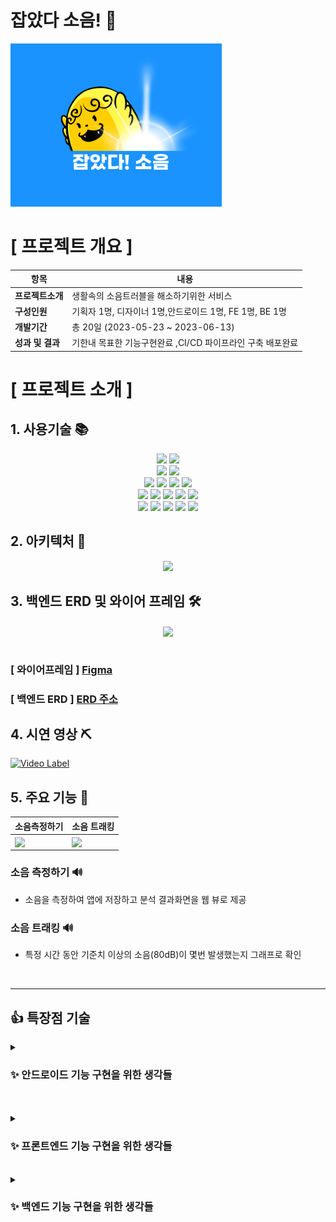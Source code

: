 
# 잡았다 소음!  👋


 [![android](/profile/마스코트.png)](https://drive.google.com/file/d/1oWF9--EBkg4dlFEulKI_304Tq8jIeX3r/view?usp=sharing)


#  [ 프로젝트 개요 ]


| 항목      | 내용                              |
|---------|---------------------------------|
| **프로젝트소개**  | 생활속의 소음트러블을 해소하기위한 서비스          |
| **구성인원**    | 기획자 1명, 디자이너 1명,안드로이드 1명, FE 1명, BE 1명          |
| **개발기간**    | 총 20일 (2023-05-23 ~ 2023-06-13) |
| **성과 및 결과** | 기한내 목표한 기능구현완료 ,CI/CD 파이프라인 구축 배포완료 |


# [ 프로젝트 소개 ]

## 1. 사용기술 📚
<div align="center">
 <span>
  <img src="https://img.shields.io/badge/android-3DDC84?style=flat-square&logo=android&logoColor=white"/> 
     <img src="https://img.shields.io/badge/kotlin-7F52FF?style=flat-square&logo=kotlin&logoColor=white"/> 
 </span>
 <br>
  <span>
    <img src="https://img.shields.io/badge/python-3776AB?style=flat-square&logo=python&logoColor=white"/>
    <img src="https://img.shields.io/badge/tensorflow-FF6F00?style=flat&logo=tensorflow&logoColor=white"/> 
  </span>
   <br>
   <span>
   <img src="https://img.shields.io/badge/react-61DAFB?style=flat-square&logo=react&logoColor=white"/>
   <img src="https://img.shields.io/badge/reactrouter-CA4245?style=flat&logo=reactrouter&logoColor=white"/> 
   <img src="https://img.shields.io/badge/axios-5A29E4?style=flat&logo=axios&logoColor=white"/> 
   <img src="https://img.shields.io/badge/vercel-000000?style=flat&logo=vercel&logoColor=white"/> 
</span>
  <br>
  <span>
  <img src="https://img.shields.io/badge/springboot-6DB33F?style=flat-square&logo=springboot&logoColor=white"/>
  <img src="https://img.shields.io/badge/gradle-02303A?style=flat-square&logo=gradle&logoColor=white"/>
  <img src="https://img.shields.io/badge/Java-007396?style=flat&logo=OpenJDK&logoColor=white"/>
  <img src="https://img.shields.io/badge/mysql-4479A1?style=flat-square&logo=mysql&logoColor=white"/>
  <img src="https://img.shields.io/badge/amazonrds-527FFF?style=flat&logo=amazonrds&logoColor=white"/>
</span>
<br>
<span>
  <img src="https://img.shields.io/badge/nginx-009639?style=flat-square&logo=nginx&logoColor=white"/>
  <img src="https://img.shields.io/badge/amazonec2-FF9900?style=flat&logo=amazonec2&logoColor=white"/>
  <img src="https://img.shields.io/badge/amazons3-569A31?style=flat-square&logo=amazons3&logoColor=white"/>
  <img src="https://img.shields.io/badge/github-181717?style=flat&logo=github&logoColor=white"/>
  <img src="https://img.shields.io/badge/githubactions-2088FF?style=flat-square&logo=githubactions&logoColor=white"/>
</span>
  <br>

</div>
                

## 2. 아키텍처 🔔
<div align="center">
<img src="https://github.com/Greenie-crew/.github/assets/71303448/7c894022-9677-4202-8762-0fdc0b378e6a"  width="600" >
</div>

## 3. 백엔드 ERD 및 와이어 프레임 🛠
<div align="center">
  <img align="center" src="https://github.com/Greenie-crew/.github/assets/71303448/c36a9033-0c2c-4434-b471-3b62cc558753" width="600">
</div><br>

### [ 와이어프레임 ]   [ Figma ](https://www.figma.com/file/D1FJxm69kI0QDLSWs0adiG/Greenie-%EC%9E%A1%EC%95%98%EB%8B%A4!-%EC%86%8C%EC%9D%8C?type=design&node-id=0%3A1&t=o3BrwVucKr5HeBse-1)

### [ 백엔드 ERD ]  [ERD 주소](https://www.erdcloud.com/d/qro5eibi6BhBKvKSQ)


## 4. 시연 영상 ⛏

  [![Video Label](http://img.youtube.com/vi/ElwwGIre76s/0.jpg)](https://youtu.be/ElwwGIre76s)



## 5. 주요 기능 🎨

| 소음측정하기      | 소음 트래킹                             |
|---------------------------------|---------------------------------|
| <img align="center" src="https://github.com/Greenie-crew/.github/assets/71303448/7c61d241-4687-498c-b170-812fb178d252" width="240">| <img align="center" src="https://github.com/Greenie-crew/.github/assets/71303448/bff39e9b-7b61-49ae-9594-fb7d25ae336a" width="240">|


###  소음 측정하기 🔊 

- 소음을 측정하여 앱에 저장하고 분석 결과화면을 웹 뷰로 제공

  
###  소음 트래킹 🔊
- 특정 시간 동안 기준치 이상의 소음(80dB)이 몇번 발생했는지 그래프로 확인

<br>
<hr/>

## 👍 특장점 기술 

<details>
<summary>
<h3>✨ 안드로이드 기능 구현을 위한 생각들 </h3>
</summary>
<div markdown="1">

#### 아키텍처  <br>
    - Clean Architecture 및 MVVM 아키텍처를 멀티모듈 구조에 적용하여, 크게 Data ->   Domain <- UI 의 구조를 가지며, Dagger hilt를 통한 DI를 활용하여 UI에서 필요한 비즈니스 로직을 호출<br>
    - app: 앱 수준 및 네비게이션 제어 등을 담당하는 앱의 시작점을 가르키는 모듈입니다.              Core 및 Feature 등의 모듈을 의존합니다. <br>
    - core: 앱 구동간에 필요한 코드 및 특수 목적을 위한 공통 라이브러리 모듈입니다. Core       모듈 내 타 모듈에 대한 종속성을 가지지 않습니다. <br>
    - Type은 확장이 용이하도록 BaseType을 선언해 중복되는 Property를 줄였어요. <br>
    - feature: 앱에서 단일 책임을 처리하도록 범위가 정해진 기능 모듈입니다. Core 내의
               모듈만 의존합니다. <br>
 
#### tensorflow-model-maker-script <br>
    ◻ noise_model은 2개의 출력을 가진다. <br>
    - 521가지의 분류를 가진 YAMNET <br>
    - AI HUB의 소음 데이터를 기반으로 분류 <br>


#### 자세히 보기 > 
https://github.com/Greenie-crew/greenie-android/blob/develop/README.md
</div>
</details>
<br>

</div>
</details>
<br>

<details>
<summary>
<h3>✨ 프론트엔드 기능 구현을 위한 생각들</h3>
</summary>
<div markdown="1">

 <div align="center">
  <img align="center" src="https://github.com/Greenie-crew/.github/assets/76466545/22cf181d-82ca-4a06-9396-ac41b39e924a" width="600">
</div><br>


#### ReactJS CSR(클라이언트 사이드 렌더링) 방식 </br>
👍 장점
- 초기 로드만 완료되면 이후 렌더링이 빠르다. </br>
- 서버에 요청할 것이 거의 없어 서버 부담이 적다. (data 필요할 때만 요청) </br>
- Web Applications에 좋다

</br>
styled-components(CSS-in-JS) 활용:  비교적 가벼운 기능을 구현하는 것이기 때문에 CSS-in-JS 방식이 더 적합하다고 생각하였다
</br>

#### Redux리덕스 Reducer 리듀서로 결과그래프 imgURL state 구현
</br>

👍 장점 </br>
-state 관리가 편하다! 관리를 한곳에서 할 수 있다. </br>
-상태를 예측 가능하게 만들어 준다. : 리덕스는 순수함수이기 때문에 다음상태가 어떻게 될지 쉽게 예측 가능 </br>
-유지보수 용이

</br>

#### vercel 배포

Vercel은 React, Vue, Angular 및 Next.js와 같은 프레임워크를 사용하여 정적 웹사이트를 더 쉽게 빌드하고 배포할 수 있는 서비스이다.
Vercel은 Git 저장소를 자동으로 인식하고, 변경 사항을 감지하여 배포하므로, 자동화된 배포가 가능하다.

또한 Vercel은 웹사이트의 성능에 대한 자세한 정보를 제공하며, 강력한 CDN을 사용하여 전 세계적으로 빠른 성능을 제공한다. 

마지막으로 Vercel은 다양한 기능과 툴을 제공하고, 서비스로 지원하는 프레임워크에서 더 많은 편의성과 효율성을 제공한다.

</br>

#### 자세히 보기 > 
https://github.com/Greenie-crew/greenie-web/blob/develop/README.md
</div>
</details>
<br>

<details>
<summary>
<h3>✨ 백엔드 기능 구현을 위한 생각들 </h3>
</summary>
<div markdown="1"> 
 
#### 기능 구현
   - 리스트를 주루룩 나열하는 것이 아닌 우선순위를 매기고 소음을 감소시키는 상품을 추천하는 기능 구현 
   - 디도스 공격 등 불특정 다수의 요청으로 인해 예기치 않은 상황이 발생하는 것을 막고자 nginx  웹 서버를 앞단에 두어 예측을 넘어서는
      이상한 요청건은 503에러 반환
   - jmeter 툴을 활용하여 부하 테스트 및 동시접속자 수를 예상하여 트래픽 핸들링

#### 자세히 보기 > 
https://github.com/Greenie-crew/greenie-backend/blob/develop/README.md

</div>
</details>







<!--

**Here are some ideas to get you started:**

🙋‍♀️ A short introduction - what is your organization all about?
🌈 Contribution guidelines - how can the community get involved?
👩‍💻 Useful resources - where can the community find your docs? Is there anything else the community should know?
🍿 Fun facts - what does your team eat for breakfast?
🧙 Remember, you can do mighty things with the power of [Markdown](https://docs.github.com/github/writing-on-github/getting-started-with-writing-and-formatting-on-github/basic-writing-and-formatting-syntax)
-->
